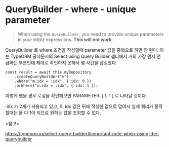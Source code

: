 # QueryBuilder - where - unique parameter

> When using the `QueryBuilder`, you need to provide unique parameters in your `WHERE` expressions. **This will not work**:

QueryBuilder 로 where 조건을 작성할때 parameter 값을 중복으로 하면 안 된다. 이는 TypeORM 공식문서의 Select using Query Builder 챕터에서 거의 가장 먼저 언급하는 부분인데 제대로 확인하지 못해서 몇 시간을 삽질했다.

```
const result = await this.myRepository
	.createQueryBuilder("m")
	.where("m.idx = :idx", { idx: 0 })
	.orWhere("m.idx = :idx", { idx: 1 });
```

이렇게 했을 경우 로깅을 확인해보면 PARAMETER: [ 1, 1 ] 로 나타날 것이다.

:idx 가 2개가 사용되고 있고, 이 idx 값은 뒤에 작성한 값으로 덮여서 실제 쿼리가 동작할때는 둘 다 1이 되므로 원하는 값을 조회할 수 없다.

<참고>

<https://typeorm.io/select-query-builder#important-note-when-using-the-querybuilder>